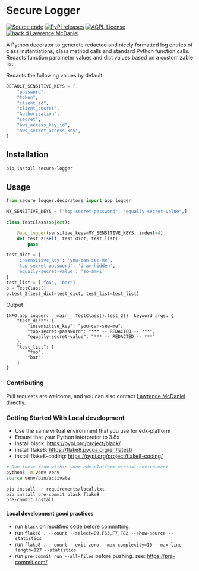 # Secure Logger

[![Source code](https://img.shields.io/static/v1?logo=github&label=Git&style=flat-square&color=brightgreen&message=Source%20code)](https://github.com/lpm0073/secure-logger)
[![PyPI releases](https://img.shields.io/pypi/v/secure-logger?logo=python&logoColor=white)](https://pypi.org/project/secure-logger)
[![AGPL License](https://img.shields.io/github/license/overhangio/tutor.svg?style=flat-square)](https://www.gnu.org/licenses/agpl-3.0.en.html)
[![hack.d Lawrence McDaniel](https://img.shields.io/badge/hack.d-Lawrence%20McDaniel-orange.svg)](https://lawrencemcdaniel.com)

A Python decorator to generate redacted and nicely formatted log entries of class instantiations, class method calls and standard Python function calls. Redacts function parameter values and dict values based on a customizable list.

Redacts the following values by default:

```python
DEFAULT_SENSITIVE_KEYS = [
    "password",
    "token",
    "client_id",
    "client_secret",
    "Authorization",
    "secret",
    "aws_access_key_id",
    "aws_secret_access_key",
]
```

## Installation

```bash
pip install secure-logger
```

## Usage

```python
from secure_logger.decorators import app_logger

MY_SENSITIVE_KEYS = ["top-secret-password", "equally-secret-value",]

class TestClass(object):

    @app_logger(sensitive_keys=MY_SENSITIVE_KEYS, indent=4)
    def test_2(self, test_dict, test_list):
        pass

test_dict = {
    'insensitive_key': 'you-can-see-me',
    'top-secret-password': 'i-am-hidden',
    'equally-secret-value': 'so-am-i'
}
test_list = ['foo', 'bar']
o = TestClass()
o.test_2(test_dict=test_dict, test_list=test_list)
```

Output

```log
INFO:app_logger: __main__.TestClass().test_2()  keyword args: {
    "test_dict": {
        "insensitive_key": "you-can-see-me",
        "top-secret-password": "*** -- REDACTED -- ***",
        "equally-secret-value": "*** -- REDACTED -- ***"
    },
    "test_list": [
        "foo",
        "bar"
    ]
}
```

### Contributing

Pull requests are welcome, and you can also contact [Lawrence McDaniel](https://lawrencemcdaniel.com/contact) directly.

### Getting Started With Local development

- Use the same virtual environment that you use for edx-platform
- Ensure that your Python interpreter to 3.8x
- install black: <https://pypi.org/project/black/>
- install flake8: <https://flake8.pycqa.org/en/latest/>
- install flake8-coding: <https://pypi.org/project/flake8-coding/>

```bash
# Run these from within your edx-platform virtual environment
python3 -m venv venv
source venv/bin/activate

pip install -r requirements/local.txt
pip install pre-commit black flake8
pre-commit install
```

#### Local development good practices

- run `black` on modified code before committing.
- run `flake8 . --count --select=E9,F63,F7,F82 --show-source --statistics`
- run `flake8 . --count --exit-zero --max-complexity=10 --max-line-length=127 --statistics`
- run `pre-commit run --all-files` before pushing. see: <https://pre-commit.com/>


